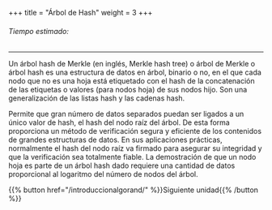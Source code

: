 +++
title = "Árbol de Hash"
weight = 3
+++

###### Tiempo estimado:

---

Un árbol hash de Merkle (en inglés, Merkle hash tree) o árbol de Merkle o árbol hash es una estructura de datos en árbol, binario o no, en el que cada nodo que no es una hoja está etiquetado con el hash de la concatenación de las etiquetas o valores (para nodos hoja) de sus nodos hijo. Son una generalización de las listas hash y las cadenas hash.

Permite que gran número de datos separados puedan ser ligados a un único valor de hash, el hash del nodo raíz del árbol. De esta forma proporciona un método de verificación segura y eficiente de los contenidos de grandes estructuras de datos. En sus aplicaciones prácticas, normalmente el hash del nodo raíz va firmado para asegurar su integridad y que la verificación sea totalmente fiable. La demostración de que un nodo hoja es parte de un árbol hash dado requiere una cantidad de datos proporcional al logaritmo del número de nodos del árbol.

{{% button href="/introduccionalgorand/" %}}Siguiente unidad{{% /button %}}